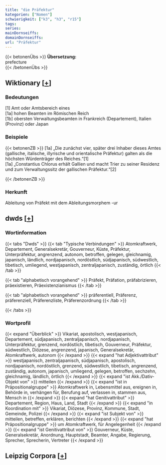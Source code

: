 ```yaml
---
title: "die Präfektur"
kategorien: ["Nomen"]
schwierigkeit: ["k3", "h3", "r15"]
tags:
series:
mainDornseiffs:
domainDornseiffs:
url: "Präfektur"
---
```


{{< betonenÜbs >}}
**Übersetzung:**  
prefecture  
{{< /betonenÜbs >}}

## Wiktionary [[+](https://de.wiktionary.org/wiki/Präfektur)]

### Bedeutungen
[1] Amt oder Amtsbereich eines  
[1a] hohen Beamten im Römischen Reich  
[1b] obersten Verwaltungsbeamten in Frankreich (Departement), Italien (Provinz) oder Japan  

### Beispiele
{{< betonenZB >}}
[1a] „Die zunächst vier, später drei Inhaber dieses Amtes (gallische, italische, illyrische und orientalische Präfektur) galten als die höchsten Würdenträger des Reiches.“[1]  
[1a] „Constantius Chlorus erhält Gallien und macht Trier zu seiner Residenz und zum Verwaltungssitz der gallischen Präfektur.“[2]  

{{< /betonenZB >}}
### Herkunft
Ableitung von Präfekt mit dem Ableitungsmorphem -ur  



## dwds [[+](https://www.dwds.de/wb/Präfektur)]

### Wortinformation
{{< tabs "Dwds" >}}
{{< tab "Typische Verbindungen" >}}
Atomkraftwerk, Departement, Generalsekretär, Gouverneur, Küste, Präfektur, Unterpräfektur, angrenzend, autonom, betroffen, gelegen, gleichnamig, japanisch, ländlich, nordjapanisch, nordöstlich, südjapanisch, südwestlich, tibetisch, umliegend, westjapanisch, zentraljapanisch, zuständig, örtlich
{{< /tab >}}

{{< tab "alphabetisch vorangehend" >}}
Präfekt, Präfation, präfabrizieren, präexistieren, Präexistenzianismus
{{< /tab >}}

{{< tab "alphabetisch vorangehend" >}}
präferentiell, Präferenz, präferenziell, Präferenzliste, Präferenzordnung
{{< /tab >}}

{{< /tabs >}}

### Wortprofil
{{< expand "Überblick" >}} Vikariat, apostolisch, westjapanisch, Departement, südjapanisch, zentraljapanisch, nordjapanisch, Unterpräfektur, grenzend, nordöstlich, tibetisch, Gouverneur, Präfektur, südwestlich, Diözese, angrenzend, japanisch, Generalsekretär, Atomkraftwerk, autonom {{< /expand >}}
{{< expand "hat Adjektivattribut" >}} westjapanisch, zentraljapanisch, südjapanisch, apostolisch, nordjapanisch, nordöstlich, grenzend, südwestlich, tibetisch, angrenzend, zuständig, autonom, japanisch, umliegend, gelegen, betroffen, sechzehn, gleichnamig, ländlich, örtlich {{< /expand >}}
{{< expand "ist Akk./Dativ-Objekt von" >}} mitteilen {{< /expand >}}
{{< expand "ist in Präpositionalgruppe" >}} Atomkraftwerk in, Lebensmittel aus, ereignen in, Behörde in, verhängen für, Berufung auf, verlassen in, stammen aus, Mensch in {{< /expand >}}
{{< expand "hat Genitivattribut" >}} Departement, Region, Haus, Land, Stadt {{< /expand >}}
{{< expand "in Koordination mit" >}} Vikariat, Diözese, Provinz, Kommune, Stadt, Gemeinde, Polizei {{< /expand >}}
{{< expand "ist Subjekt von" >}} mitteilen, betreffen, erklären, berichten {{< /expand >}}
{{< expand "hat Präpositionalgruppe" >}} um Atomkraftwerk, für Angelegenheit {{< /expand >}}
{{< expand "ist Genitivattribut von" >}} Gouverneur, Küste, Generalsekretär, Anordnung, Hauptstadt, Beamter, Angabe, Regierung, Sprecher, Sprecherin, Vertreter {{< /expand >}}

## Leipzig Corpora [[+](https://corpora.uni-leipzig.de/en/res?word=Präfektur&corpusId=deu_newscrawl-public_2018)]

